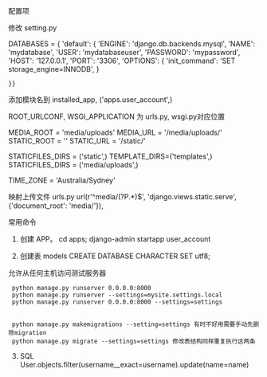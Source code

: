 配置项

修改 setting.py

DATABASES = {
    'default': {
        'ENGINE': 'django.db.backends.mysql',
        'NAME': 'mydatabase',
        'USER': 'mydatabaseuser',
        'PASSWORD': 'mypassword',
        'HOST': '127.0.0.1',
        'PORT': '3306',
          'OPTIONS': {
  'init_command': 'SET storage_engine=INNODB',
}

    }}

添加模块名到 installed_app, ('apps.user_account',)

ROOT_URLCONF, WSGI_APPLICATION 为 urls.py, wsgi.py对应位置

MEDIA_ROOT = 'media/uploads'
MEDIA_URL = '/media/uploads/'
STATIC_ROOT = ''
STATIC_URL = '/static/'

STATICFILES_DIRS = ('static',)
TEMPLATE_DIRS=('templates',)
STATICFILES_DIRS = ('media/uploads',)

TIME_ZONE = 'Australia/Sydney'

映射上传文件 urls.py
url(r'^media/(?P<path>.*)$', 'django.views.static.serve', {'document_root': 'media/'}),

常用命令

1) 创建 APP。
     cd apps;
     django-admin startapp user_account

2) 创建表 models
     CREATE DATABASE <dbname> CHARACTER SET utf8;

允许从任何主机访问测试服务器

     python manage.py runserver 0.0.0.0:8000
     python manage.py runserver --settings=mysite.settings.local
     python manage.py runserver 0.0.0.0:8000 --settings=settings

     
     python manage.py makemigrations --setting=settings 有时不好用需要手动先删除migration
     python manage.py migrate --settings=settings 修改表结构同样重复执行这两条


3) SQL
    User.objects.filter(username__exact=username).update(name=name)  
    
